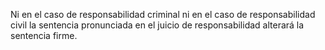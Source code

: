 Ni en el caso de responsabilidad criminal ni en el caso de responsabilidad civil la sentencia pronunciada en el juicio de responsabilidad alterará la sentencia firme.
